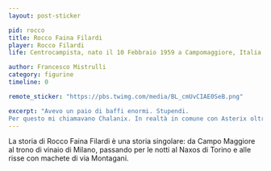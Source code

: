 ```yaml
---
layout: post-sticker

pid: rocco
title: Rocco Faina Filardi
player: Rocco Filardi
life: Centrocampista, nato il 10 Febbraio 1959 a Campomaggiore, Italia

author: Francesco Mistrulli
category: figurine
timeline: 0

remote_sticker: "https://pbs.twimg.com/media/BL_cmUvCIAE0SeB.png"

excerpt: "Avevo un paio di baffi enormi. Stupendi.
Per questo mi chiamavano Chalanix. In realtà in comune con Asterix oltre ai bei baffoni ho pure la statura. Sono basso."
---
```

La storia di Rocco Faina Filardi è una storia singolare: da Campo Maggiore al trono di vinaio di Milano, passando per le notti al Naxos di Torino e alle risse con machete di via Montagani.
